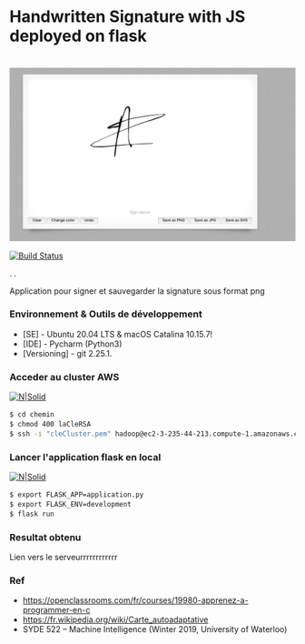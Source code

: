 # Handwritten Signature with JS deployed on flask 
# 

[![N|Solid](https://raw.githubusercontent.com/massinoLight/HandwrittenSignatureForgeryDetectionUsingCNN/master/SignaturePad_JS_Flask/Capture%20d%E2%80%99%C3%A9cran%202021-03-27%20%C3%A0%2000.34.37.png)](https://fr.wikipedia.org/wiki/Signature)

[![Build Status](https://travis-ci.org/joemccann/dillinger.svg?branch=master)](https://fr.wikipedia.org/wiki/Signature)

. .

Application pour signer et sauvegarder la signature sous format png 

 
 

### Environnement & Outils de développement



* [SE] - Ubuntu 20.04 LTS & macOS Catalina 10.15.7!
* [IDE] - Pycharm (Python3) 
* [Versioning] - git 2.25.1.


### Acceder au cluster AWS 
[![N|Solid](https://d1.awsstatic.com/logos/aws-logo-lockups/poweredbyaws/PB_AWS_logo_RGB_stacked_REV_SQ.91cd4af40773cbfbd15577a3c2b8a346fe3e8fa2.png)](https://aws.amazon.com/fr/)


```sh
$ cd chemin
$ chmod 400 laCleRSA
$ ssh -i "cleCluster.pem" hadoop@ec2-3-235-44-213.compute-1.amazonaws.com
```







### Lancer l'application flask en local 
[![N|Solid](https://www.ambient-it.net/wp-content/uploads/2019/12/Logo-Flask-200x175.png)](https://flask.palletsprojects.com/en/1.1.x/)

```sh
$ export FLASK_APP=application.py
$ export FLASK_ENV=development
$ flask run
```

 ### Resultat obtenu
Lien vers le serveurrrrrrrrrrrr


### Ref
 - https://openclassrooms.com/fr/courses/19980-apprenez-a-programmer-en-c 
 - https://fr.wikipedia.org/wiki/Carte_autoadaptative
 - SYDE 522 – Machine Intelligence (Winter 2019, University of Waterloo)


   
